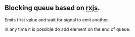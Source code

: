 ## Blocking queue based on [rxjs](https://www.npmjs.com/package/rxjs).

Emits first value and wait for signal to emit another.

In any time it is possible do add element on the end of queue.